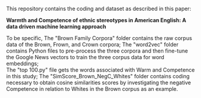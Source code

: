 This repository contains the coding and dataset as described in this paper: 

**Warmth and Competence of ethnic stereotypes in American English: A data driven machine learning approach**

To be specific, 
  The "Brown Family Corpora" folder contains the raw corpus data of the Brown, Frown, and Crown corpora; 
  The "word2vec" folder contains Python files to pre-process the three corpora and then fine-tune the Google News vectors to train the three corpus data for word embeddings;  
  The "top 100.py" file gets the words associated with Warm and Competence in this study;
  The "SimScore_Brown_NegC_Whites" folder contains coding necessary to obtain cosine similarities scores by investigating the negative Competence in relation to Whites in the            Brown corpus as an example. 
  
  
